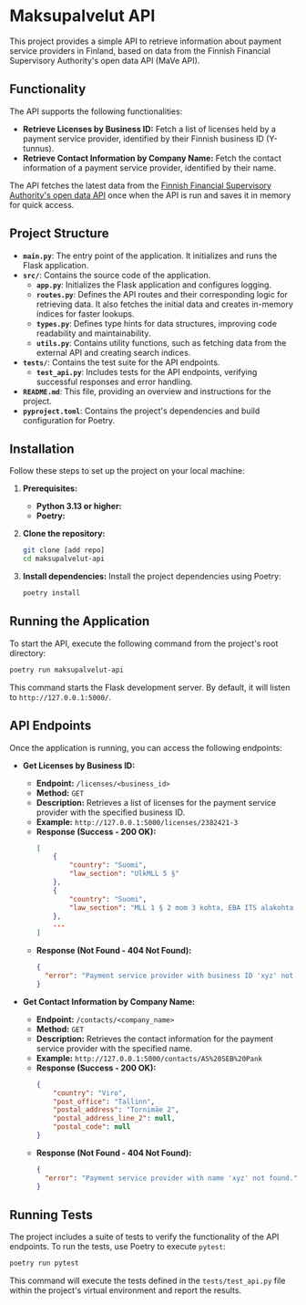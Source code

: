 # Maksupalvelut API

This project provides a simple API to retrieve information about payment service providers in Finland, based on data from the Finnish Financial Supervisory Authority's open data API (MaVe API).

## Functionality

The API supports the following functionalities:

*   **Retrieve Licenses by Business ID:**  Fetch a list of licenses held by a payment service provider, identified by their Finnish business ID (Y-tunnus).
*   **Retrieve Contact Information by Company Name:** Fetch the contact information of a payment service provider, identified by their name.

The API fetches the latest data from the [Finnish Financial Supervisory Authority's open data API](http://api.boffsaopendata.fi/mave/api/v1/maksupalveluntarjoajat) once when the API is run and saves it in memory for quick access.

## Project Structure

*   **`main.py`**: The entry point of the application. It initializes and runs the Flask application.
*   **`src/`**: Contains the source code of the application.
    *   **`app.py`**: Initializes the Flask application and configures logging.
    *   **`routes.py`**: Defines the API routes and their corresponding logic for retrieving data. It also fetches the initial data and creates in-memory indices for faster lookups.
    *   **`types.py`**: Defines type hints for data structures, improving code readability and maintainability.
    *   **`utils.py`**: Contains utility functions, such as fetching data from the external API and creating search indices.
*   **`tests/`**: Contains the test suite for the API endpoints.
    *   **`test_api.py`**:  Includes tests for the API endpoints, verifying successful responses and error handling.
*   **`README.md`**: This file, providing an overview and instructions for the project.
*   **`pyproject.toml`**: Contains the project's dependencies and build configuration for Poetry.

## Installation

Follow these steps to set up the project on your local machine:

1. **Prerequisites:**
    *   **Python 3.13 or higher:**
    *   **Poetry:**

2. **Clone the repository:**
    ```bash
    git clone [add repo]
    cd maksupalvelut-api
    ```

3. **Install dependencies:**
    Install the project dependencies using Poetry:

    ```bash
    poetry install
    ```

## Running the Application

To start the API, execute the following command from the project's root directory:

```bash
poetry run maksupalvelut-api
```

This command starts the Flask development server. By default, it will listen to `http://127.0.0.1:5000/`.

## API Endpoints

Once the application is running, you can access the following endpoints:

*   **Get Licenses by Business ID:**
    *   **Endpoint:** `/licenses/<business_id>`
    *   **Method:** `GET`
    *   **Description:** Retrieves a list of licenses for the payment service provider with the specified business ID.
    *   **Example:** `http://127.0.0.1:5000/licenses/2382421-3`
    *   **Response (Success - 200 OK):**
        ```json
        [
            {
                "country": "Suomi",
                "law_section": "UlkMLL 5 §"
            },
            {
                "country": "Suomi",
                "law_section": "MLL 1 § 2 mom 3 kohta, EBA ITS alakohta 5a)"
            },
            ...
        ]
        ```
    *   **Response (Not Found - 404 Not Found):**
        ```json
        {
          "error": "Payment service provider with business ID 'xyz' not found."
        }
        ```

*   **Get Contact Information by Company Name:**
    *   **Endpoint:** `/contacts/<company_name>`
    *   **Method:** `GET`
    *   **Description:** Retrieves the contact information for the payment service provider with the specified name.
    *   **Example:** `http://127.0.0.1:5000/contacts/AS%20SEB%20Pank`
    *   **Response (Success - 200 OK):**
        ```json
        {
            "country": "Viro",
            "post_office": "Tallinn",
            "postal_address": "Tornimäe 2",
            "postal_address_line_2": null,
            "postal_code": null
        }
        ```
    *   **Response (Not Found - 404 Not Found):**
        ```json
        {
          "error": "Payment service provider with name 'xyz' not found."
        }
        ```

## Running Tests

The project includes a suite of tests to verify the functionality of the API endpoints. To run the tests, use Poetry to execute `pytest`:

```bash
poetry run pytest
```

This command will execute the tests defined in the `tests/test_api.py` file within the project's virtual environment and report the results.